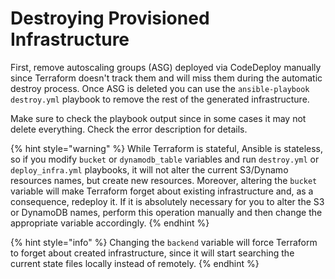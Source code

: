 # Destroying Provisioned Infrastructure

First, remove autoscaling groups \(ASG\) deployed via CodeDeploy manually since Terraform doesn't track them and will miss them during the automatic destroy process. Once ASG is deleted you can use the `ansible-playbook destroy.yml` playbook to remove the rest of the generated infrastructure. 

Make sure to check the playbook output since in some cases it may not delete everything. Check the error description for details.

{% hint style="warning" %}
While Terraform is stateful, Ansible is stateless, so if you modify `bucket` or `dynamodb_table` variables and run `destroy.yml` or `deploy_infra.yml` playbooks, it will not alter the current S3/Dynamo resources names, but create new resources. Moreover, altering the `bucket` variable will make Terraform forget about existing infrastructure and, as a consequence, redeploy it. If it is absolutely necessary for you to alter the S3 or DynamoDB names, perform this operation manually and then change the appropriate variable accordingly.
{% endhint %}

{% hint style="info" %}
Changing the `backend` variable will force Terraform to forget about created infrastructure, since it will start searching the current state files locally instead of remotely.
{% endhint %}

